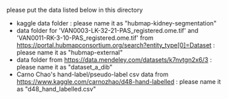 please put the data listed below in this directory

- kaggle data folder : please name it as "hubmap-kidney-segmentation" 
- data folder for 'VAN0003-LK-32-21-PAS_registered.ome.tif' and 'VAN0011-RK-3-10-PAS_registered.ome.tif' from https://portal.hubmapconsortium.org/search?entity_type[0]=Dataset : please name it as "hubmap-external"
- data folder from https://data.mendeley.com/datasets/k7nvtgn2x6/3 : please name it as "dataset_a_dib"
- Carno Chao's hand-label/pseudo-label csv data from https://www.kaggle.com/carnozhao/d48-hand-labelled : please name it as "d48_hand_labelled.csv"